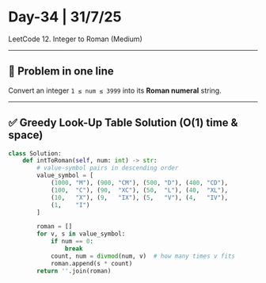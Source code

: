 # Day-34 | 31/7/25  
LeetCode 12. Integer to Roman (Medium)

---

## 🎯 Problem in one line  
Convert an integer `1 ≤ num ≤ 3999` into its **Roman numeral** string.

---

## ✅ Greedy Look-Up Table Solution (O(1) time & space)

```python
class Solution:
    def intToRoman(self, num: int) -> str:
        # value-symbol pairs in descending order
        value_symbol = [
            (1000, "M"), (900, "CM"), (500, "D"), (400, "CD"),
            (100,  "C"), (90,  "XC"), (50,  "L"), (40,  "XL"),
            (10,   "X"), (9,   "IX"), (5,   "V"), (4,   "IV"),
            (1,    "I")
        ]

        roman = []
        for v, s in value_symbol:
            if num == 0:
                break
            count, num = divmod(num, v)  # how many times v fits
            roman.append(s * count)
        return ''.join(roman)

